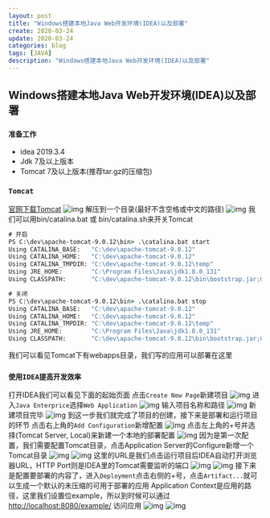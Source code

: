 ```yaml
---
layout: post
title: "Windows搭建本地Java Web开发环境(IDEA)以及部署"
create: 2020-03-24
update: 2020-03-24
categories: blog
tags: [JAVA]
description: "Windows搭建本地Java Web开发环境(IDEA)以及部署"
---
```


## Windows搭建本地Java Web开发环境(IDEA)以及部署

### `准备工作`

- idea 2019.3.4
- Jdk 7及以上版本
- Tomcat 7及以上版本(推荐tar.gz的压缩包)

### `Tomcat`

[官网下载Tomcat](https://tomcat.apache.org/)
![img](/img/2020-03-24-tomcat-download.png)
解压到一个目录(最好不含空格或中文的路径)
![img](/img/2020-03-24-tomcat-directory.png)
我们可以用bin/catalina.bat 或 bin/catalina.sh来开关Tomcat

```bat
# 开启
PS C:\dev\apache-tomcat-9.0.12\bin> .\catalina.bat start
Using CATALINA_BASE:   "C:\dev\apache-tomcat-9.0.12"
Using CATALINA_HOME:   "C:\dev\apache-tomcat-9.0.12"
Using CATALINA_TMPDIR: "C:\dev\apache-tomcat-9.0.12\temp"
Using JRE_HOME:        "C:\Program Files\Java\jdk1.8.0_131"
Using CLASSPATH:       "C:\dev\apache-tomcat-9.0.12\bin\bootstrap.jar;C:\dev\apache-tomcat-9.0.12\bin\tomcat-juli.jar"

# 关闭
PS C:\dev\apache-tomcat-9.0.12\bin> .\catalina.bat stop
Using CATALINA_BASE:   "C:\dev\apache-tomcat-9.0.12"
Using CATALINA_HOME:   "C:\dev\apache-tomcat-9.0.12"
Using CATALINA_TMPDIR: "C:\dev\apache-tomcat-9.0.12\temp"
Using JRE_HOME:        "C:\Program Files\Java\jdk1.8.0_131"
Using CLASSPATH:       "C:\dev\apache-tomcat-9.0.12\bin\bootstrap.jar;C:\dev\apache-tomcat-9.0.12\bin\tomcat-juli.jar"
```

我们可以看见Tomcat下有webapps目录，我们写的应用可以部署在这里

### `使用IDEA提高开发效率`

打开IDEA我们可以看见下面的起始页面
点击`Create New Page`新建项目
![img](/img/2020-03-24-idea-start-page.png)
进入`Java Enterprice`选择`Web Application`
![img](/img/2020-03-24-idea-new-project.png)
输入项目名称和路径
![img](/img/2020-03-24-idea-new-project-1.png)
新建项目完毕
![img](/img/2020-03-24-idea-new-project-2.png)
到这一步我们就完成了项目的创建，接下来是部署和运行项目的环节
点击右上角的`Add Configuration`新增配置
![img](/img/2020-03-24-idea-add-conf.png)
点击左上角的+号并选择(Tomcat Server, Local)来新建一个本地的部署配置
![img](/img/2020-03-24-idea-add-conf-1.png)
因为是第一次配置，我们需要配置Tomcat目录，点击Application Server的Configure新增一个Tomcat目录
![img](/img/2020-03-24-idea-add-conf-2.png)
![img](/img/2020-03-24-idea-add-conf-3.png)
这里的URL是我们点击运行项目后IDEA自动打开浏览器URL，HTTP Port则是IDEA里的Tomcat需要监听的端口
![img](/img/2020-03-24-idea-add-conf-4.png)
![img](/img/2020-03-24-idea-add-conf-5.png)
接下来是配置要部署的内容了，进入`Deployment`点击右侧的+号，点击`Artifact...`就可以生成一个默认的未压缩的可用于部署的应用
Application Context是应用的路径，这里我们设置位example，所以到时候可以通过 <http://localhost:8080/example/> 访问应用
![img](/img/2020-03-24-idea-add-conf-6.png)
![img](/img/2020-03-24-idea-add-conf-7.png)
